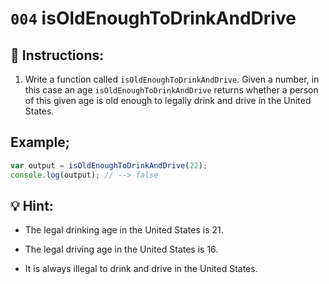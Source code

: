 # `004` isOldEnoughToDrinkAndDrive

## 📝 Instructions:

1. Write a function called `isOldEnoughToDrinkAndDrive`. Given a number, in this case an age `isOldEnoughToDrinkAndDrive` returns whether a person of this given age is old enough to legally drink and drive in the United States.

## Example;

```Javascript
var output = isOldEnoughToDrinkAndDrive(22);
console.log(output); // --> false
```

## 💡 Hint:

+ The legal drinking age in the United States is 21.

+ The legal driving age in the United States is 16.

+ It is always illegal to drink and drive in the United States.